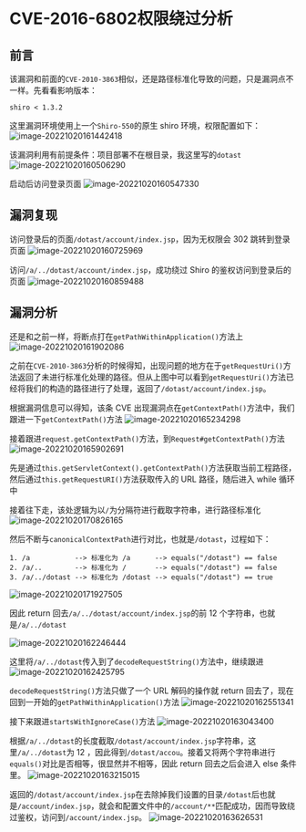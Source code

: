 # CVE-2016-6802权限绕过分析

## 前言

该漏洞和前面的`CVE-2010-3863`相似，还是路径标准化导致的问题，只是漏洞点不一样。先看看影响版本：
```
shiro < 1.3.2
```

这里漏洞环境使用上一个`Shiro-550`的原生 shiro 环境，权限配置如下：
![image-20221020161442418](images/image-20221020161442418.png)

该漏洞利用有前提条件：项目部署不在根目录，我这里写的`dotast`
![image-20221020160506290](images/image-20221020160506290.png)

启动后访问登录页面
![image-20221020160547330](images/image-20221020160547330.png)

## 漏洞复现

访问登录后的页面`/dotast/account/index.jsp`，因为无权限会 302 跳转到登录页面
![image-20221020160725969](images/image-20221020160725969.png)

访问`/a/../dotast/account/index.jsp`，成功绕过 Shiro 的鉴权访问到登录后的页面
![image-20221020160859488](images/image-20221020160859488.png)

## 漏洞分析

还是和之前一样，将断点打在`getPathWithinApplication()`方法上
![image-20221020161902086](images/image-20221020161902086.png)

之前在`CVE-2010-3863`分析的时候得知，出现问题的地方在于`getRequestUri()`方法返回了未进行标准化处理的路径。但从上图中可以看到`getRequestUri()`方法已经将我们的构造的路径进行了处理，返回了`/dotast/account/index.jsp`。

根据漏洞信息可以得知，该条 CVE 出现漏洞点在`getContextPath()`方法中，我们跟进一下`getContextPath()`方法
![image-20221020165234298](images/image-20221020165234298.png)

接着跟进`request.getContextPath()`方法，到`Request#getContextPath()`方法
![image-20221020165902691](images/image-20221020165902691.png)

先是通过`this.getServletContext().getContextPath()`方法获取当前工程路径，然后通过`this.getRequestURI()`方法获取传入的 URL 路径，随后进入 while 循环中

接着往下走，该处逻辑为以`/`为分隔符进行截取字符串，进行路径标准化![image-20221020170826165](images/image-20221020170826165.png)

然后不断与`canonicalContextPath`进行对比，也就是`/dotast`，过程如下：
```
1. /a           --> 标准化为 /a      --> equals("/dotast") == false
2. /a/..        --> 标准化为 /       --> equals("/dotast") == false
3. /a/../dotast --> 标准化为 /dotast --> equals("/dotast") == true
```

![image-20221020171927505](images/image-20221020171927505.png)

因此 return 回去`/a/../dotast/account/index.jsp`的前 12 个字符串，也就是`/a/../dotast`

![image-20221020162246444](images/image-20221020162246444.png)

这里将`/a/../dotast`传入到了`decodeRequestString()`方法中，继续跟进
![image-20221020162425795](images/image-20221020162425795.png)

`decodeRequestString()`方法只做了一个 URL 解码的操作就 return 回去了，现在回到一开始的`getPathWithinApplication()`方法
![image-20221020162551341](images/image-20221020162551341.png)

接下来跟进`startsWithIgnoreCase()`方法
![image-20221020163043400](images/image-20221020163043400.png)

根据`/a/../dotast`的长度截取`/dotast/account/index.jsp`字符串，这里`/a/../dotast`为 12 ，因此得到`/dotast/accou`。接着又将两个字符串进行`equals()`对比是否相等，很显然并不相等，因此 return 回去之后会进入 else 条件里。
![image-20221020163215015](images/image-20221020163215015.png)

返回的`/dotast/account/index.jsp`在去除掉我们设置的目录`/dotast`后也就是`/account/index.jsp`，就会和配置文件中的`/account/**`匹配成功，因而导致绕过鉴权，访问到`/account/index.jsp`。
![image-20221020163626531](images/image-20221020163626531.png)
